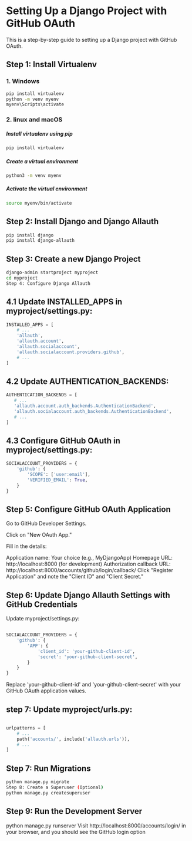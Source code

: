 # Setting Up a Django Project with GitHub OAuth
This is a step-by-step guide to setting up a Django project with GitHub OAuth.
## Step 1: Install Virtualenv

### 1. Windows
```bash
pip install virtualenv
python -m venv myenv
myenv\Scripts\activate
```
### 2. linux and macOS
##### Install virtualenv using pip
```bash 
pip install virtualenv
```

##### Create a virtual environment
```bash
python3 -m venv myenv
```

##### Activate the virtual environment
```bash
source myenv/bin/activate
```
 

## Step 2: Install Django and Django Allauth
```bash
pip install django
pip install django-allauth
```
## Step 3: Create a new Django Project
```bash
django-admin startproject myproject
cd myproject
Step 4: Configure Django Allauth
```
## 4.1 Update INSTALLED_APPS in myproject/settings.py:

```python
INSTALLED_APPS = [
    # ...
    'allauth',
    'allauth.account',
    'allauth.socialaccount',
    'allauth.socialaccount.providers.github',
    # ...
]
```
## 4.2 Update AUTHENTICATION_BACKENDS:
 
 ```python
AUTHENTICATION_BACKENDS = [
    # ...
    'allauth.account.auth_backends.AuthenticationBackend',
    'allauth.socialaccount.auth_backends.AuthenticationBackend',
    # ...
]
```
## 4.3 Configure GitHub OAuth in myproject/settings.py:
```python
SOCIALACCOUNT_PROVIDERS = {
    'github': {
        'SCOPE': ['user:email'],
        'VERIFIED_EMAIL': True,
    }
}
```
## Step 5: Configure GitHub OAuth Application
Go to GitHub Developer Settings.

Click on "New OAuth App."

Fill in the details:

Application name: Your choice (e.g., MyDjangoApp)
Homepage URL: http://localhost:8000 (for development)
Authorization callback URL: http://localhost:8000/accounts/github/login/callback/
Click "Register Application" and note the "Client ID" and "Client Secret."

## Step 6: Update Django Allauth Settings with GitHub Credentials
Update myproject/settings.py:
```python
 
SOCIALACCOUNT_PROVIDERS = {
    'github': {
        'APP': {
            'client_id': 'your-github-client-id',
            'secret': 'your-github-client-secret',
        }
    }
}
```
Replace 'your-github-client-id' and 'your-github-client-secret' with your GitHub OAuth application values.

## step 7: Update myproject/urls.py:
```python

urlpatterns = [
    # ...
    path('accounts/', include('allauth.urls')),
    # ...
]
```

## Step 7: Run Migrations 
```bash
python manage.py migrate
Step 8: Create a Superuser (Optional)
python manage.py createsuperuser
```
 
 

## Step 9: Run the Development Server
 
python manage.py runserver
Visit http://localhost:8000/accounts/login/ in your browser, and you should see the GitHub login option